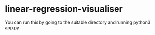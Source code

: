 # linear-regression-visualiser

You can run this by going to the suitable directory and running python3 app.py
